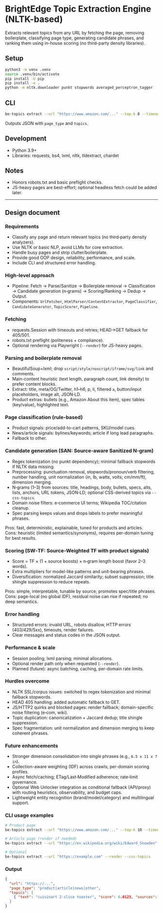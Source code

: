 # BrightEdge Topic Extraction Engine (NLTK-based)

Extracts relevant topics from any URL by fetching the page, removing boilerplate, classifying page type, generating candidate phrases, and ranking them using in-house scoring (no third-party density libraries).

## Setup

```bash
python3 -m venv .venv
source .venv/bin/activate
pip install -U pip
pip install -e .
python -m nltk.downloader punkt stopwords averaged_perceptron_tagger
```

## CLI

```bash
be-topics extract --url "https://www.amazon.com/..." --top-k 8 --timeout 8
```

Outputs JSON with `page_type` and `topics`.

## Development
- Python 3.9+
- Libraries: requests, bs4, lxml, nltk, tldextract, chardet

## Notes
- Honors robots.txt and basic preflight checks.
- JS-heavy pages are best-effort; optional headless fetch could be added later.

---

## Design document

### Requirements
- Classify any page and return relevant topics (no third‑party density analyzers).
- Use NLTK or basic NLP, avoid LLMs for core extraction.
- Handle busy pages and strip clutter/boilerplate.
- Provide good OOP design, reliability, performance, and scale.
- Include CLI and structured error handling.

### High-level approach
- Pipeline: Fetch → Parse/Sanitize → Boilerplate removal → Classification → Candidate generation (n‑grams) → Scoring/Ranking → Dedup → Output.
- Components: `UrlFetcher`, `HtmlParser/ContentExtractor`, `PageClassifier`, `CandidateGenerator`, `TopicScorer`, `Pipeline`.

### Fetching
- requests.Session with timeouts and retries; HEAD→GET fallback for 405/501.
- robots.txt preflight (politeness + compliance).
- Optional rendering via Playwright (`--render`) for JS-heavy pages.

### Parsing and boilerplate removal
- BeautifulSoup+lxml; drop `script/style/noscript/iframe/svg/link` and comments.
- Main-content heuristic (text length, paragraph count, link density) to prefer content blocks.
- Extract: title, meta/OG/Twitter, h1–h6, p, li, filtered `a`, button/input placeholders, image alt, JSON‑LD.
- Product extras: bullets (e.g., Amazon About this item), spec tables (key/value), highlighted text.

### Page classification (rule-based)
- Product signals: price/add-to-cart patterns, SKU/model cues.
- News/article signals: bylines/keywords; article if long lead paragraphs.
- Fallback to other.

### Candidate generation (SAN: Source-aware Sanitized N‑gram)
- Regex tokenization (no punkt dependency); minimal fallback stopwords if NLTK data missing.
- Preprocessing: punctuation removal, stopwords/pronoun/verb filtering, number handling, unit normalization (in, lb, watts, volts; cm/mm/ft), dimension merging.
- N‑grams (1–3) from sources: title, headings, body, bullets, specs, alts, lists, anchors, URL tokens, JSON‑LD; optional CSS-derived topics via `--css-topics`.
- Domain noise filters: e‑commerce UI terms; Wikipedia TOC/citation cleanup.
- Spec parsing keeps values and drops labels to prefer meaningful phrases.

Pros: fast, deterministic, explainable, tuned for products and articles.  
Cons: heuristic (limited semantics/synonyms), requires per-domain tuning for best results.

### Scoring (SW‑TF: Source‑Weighted TF with product signals)
- Score = TF × (1 + source boosts) × n‑gram length boost (favor 2–3 words).
- Extra multipliers for model-like patterns and unit-bearing phrases.
- Diversification: normalized Jaccard similarity; subset suppression; title shingle suppression to reduce repeats.

Pros: simple, interpretable, tunable by source; promotes spec/title phrases.  
Cons: page-local (no global IDF), residual noise can rise if repeated; no deep semantics.

### Error handling
- Structured errors: invalid URL, robots disallow, HTTP errors (403/429/5xx), timeouts, render failures.
- Clear messages and status codes in the JSON output.

### Performance & scale
- Session pooling; lxml parsing; minimal allocations.
- Optional render path only when requested (`--render`).
- Planned (future): async batching, caching, per-domain rate limits.

### Hurdles overcome
- NLTK SSL/corpus issues: switched to regex tokenization and minimal fallback stopwords.
- HEAD 405 handling: added automatic fallback to GET.
- JS/HTTP2 quirks and blocked pages: render fallback; domain-specific noise filtering (e‑com, wiki).
- Topic duplication: canonicalization + Jaccard dedup; title shingle suppression.
- Spec fragmentation: unit normalization and dimension merging to keep coherent phrases.

### Future enhancements
- Stronger dimension consolidation into single phrases (e.g., `6.5 x 11 x 7 in`).
- Collection-aware weighting (IDF) across crawls; per-domain scoring profiles.
- Async fetch/caching; ETag/Last‑Modified adherence; rate‑limit governance.
- Optional Web Unlocker integration as conditional fallback (API/proxy) with routing heuristics, observability, and budget caps.
- Lightweight entity recognition (brand/model/category) and multilingual support.

### CLI usage examples
```bash
# Product page
be-topics extract --url "https://www.amazon.com/..." --top-k 10 --timeout 12

# Article page (render if needed)
be-topics extract --url "https://en.wikipedia.org/wiki/Edward_Snowden" --top-k 10 --timeout 12

# Optional
be-topics extract --url "https://example.com" --render --css-topics
```

### Output
```json
{
  "url": "https://...",
  "page_type": "product|article|news|other",
  "topics": [
    { "text": "cuisinart 2-slice toaster", "score": 0.0123, "sources": {"title": 1} }
  ]
}
```

